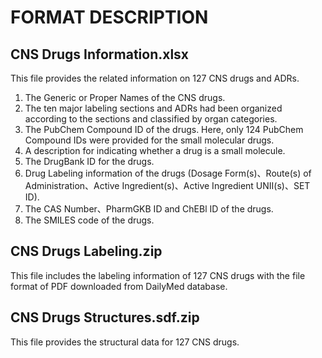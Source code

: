 FORMAT DESCRIPTION
====================

CNS Drugs Information.xlsx
--------------------------------
This file provides the related information on 127 CNS drugs and ADRs.

1. The Generic or Proper Names of the CNS drugs.
2. The ten major labeling sections and ADRs had been organized according to the sections and classified by organ categories.
3. The PubChem Compound ID of the drugs. Here, only 124 PubChem Compound IDs were provided for the small molecular drugs.
4. A description for indicating whether a drug is a small molecule. 
5. The DrugBank ID for the drugs.
6. Drug Labeling information of the drugs (Dosage Form(s)、Route(s) of Administration、Active Ingredient(s)、Active Ingredient UNII(s)、SET ID).
7. The CAS Number、PharmGKB ID and ChEBl ID of the drugs.
8. The SMILES code of the drugs.


CNS Drugs Labeling.zip
--------------------------------
This file includes the labeling information of 127 CNS drugs with the file format of PDF downloaded from DailyMed database.


CNS Drugs Structures.sdf.zip
--------------------------------
This file provides the structural data for 127 CNS drugs.
